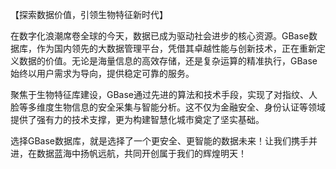 【探索数据价值，引领生物特征新时代】

在数字化浪潮席卷全球的今天，数据已成为驱动社会进步的核心资源。GBase数据库，作为国内领先的大数据管理平台，凭借其卓越性能与创新技术，正在重新定义数据的价值。无论是海量信息的高效存储，还是复杂运算的精准执行，GBase始终以用户需求为导向，提供稳定可靠的服务。

聚焦于生物特征库建设，GBase通过先进的算法和技术手段，实现了对指纹、人脸等多维度生物信息的安全采集与智能分析。这不仅为金融安全、身份认证等领域提供了强有力的技术支撑，更为构建智慧化城市奠定了坚实基础。

选择GBase数据库，就是选择了一个更安全、更智能的数据未来！让我们携手并进，在数据蓝海中扬帆远航，共同开创属于我们的辉煌明天！